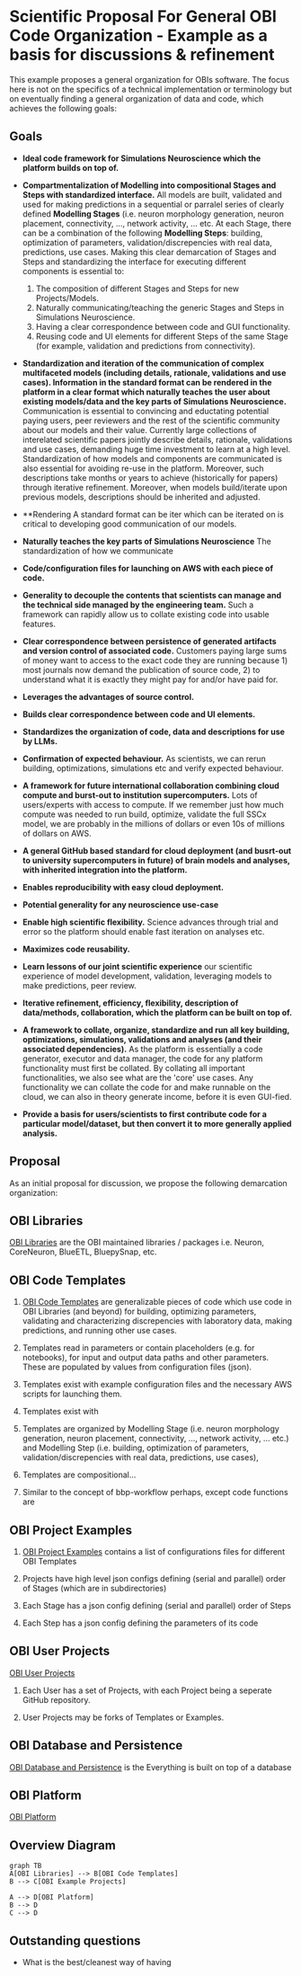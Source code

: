 # Scientific Proposal For General OBI Code Organization - Example as a basis for discussions & refinement
This example proposes a general organization for OBIs software. The focus here is not on the specifics of a technical implementation or terminology but on eventually finding a general organization of data and code, which achieves the following goals:

## Goals

- **Ideal code framework for Simulations Neuroscience which the platform builds on top of.**

- **Compartmentalization of Modelling into compositional Stages and Steps with standardized interface.** All models are built, validated and used for making predictions in a sequential or parralel series of clearly defined **Modelling Stages** (i.e. neuron morphology generation, neuron placement, connectivity, ..., network activity, ... etc. At each Stage, there can be a combination of the following **Modelling Steps**: building, optimization of parameters, validation/discrepencies with real data, predictions, use cases. Making this clear demarcation of Stages and Steps and standardizing the interface for executing different components is essential to:
    1) The composition of different Stages and Steps for new Projects/Models.
    2) Naturally communicating/teaching the generic Stages and Steps in Simulations Neuroscience.
    3) Having a clear correspondence between code and GUI functionality.
    4) Reusing code and UI elements for different Steps of the same Stage (for example, validation and predictions from connectivity).
 
- **Standardization and iteration of the communication of complex multifaceted models (including details, rationale, validations and use cases). Information in the standard format can be rendered in the platform in a clear format which naturally teaches the user about existing models/data and the key parts of Simulations Neuroscience.** Communication is essential to convincing and eductating potential paying users, peer reviewers and the rest of the scientific community about our models and their value. Currently large collections of interelated scientific papers jointly describe details, rationale, validations and use cases, demanding huge time investment to learn at a high level. Standardization of how models and components are communicated is also essential for avoiding re-use in the platform. Moreover, such descriptions take months or years to achieve (historically for papers) through iterative refinement. Moreover, when models build/iterate upon previous models, descriptions should be inherited and adjusted.

- **Rendering A standard format can be iter which can be iterated on is critical to developing good communication of our models.

- **Naturally teaches the key parts of Simulations Neuroscience** The standardization of how we communicate 

- **Code/configuration files for launching on AWS with each piece of code.**

- **Generality to decouple the contents that scientists can manage and the technical side managed by the engineering team.** Such a framework can rapidly allow us to collate existing code into usable features.

- **Clear correspondence between persistence of generated artifacts and version control of associated code.** Customers paying large sums of money want to access to the exact code they are running because 1) most journals now demand the publication of source code, 2) to understand what it is exactly they might pay for and/or have paid for.

- **Leverages the advantages of source control.**

- **Builds clear correspondence between code and UI elements.**

- **Standardizes the organization of code, data and descriptions for use by LLMs.**

- **Confirmation of expected behaviour.** As scientists, we can rerun building, optimizations, simulations etc and verify expected behaviour.

- **A framework for future international collaboration combining cloud compute and burst-out to institution supercomputers.** Lots of users/experts with access to compute. If we remember just how much compute was needed to run build, optimize, validate the full SSCx model, we are probably in the millions of dollars or even 10s of millions of dollars on AWS.

- **A general GitHub based standard for cloud deployment (and busrt-out to university supercomputers in future) of brain models and analyses, with inherited integration into the platform.**

- **Enables reproducibility with easy cloud deployment.** 

- **Potential generality for any neuroscience use-case**

- **Enable high scientific flexibility.** Science advances through trial and error so the platform should enable fast iteration on analyses etc.

- **Maximizes code reusability.** 

- **Learn lessons of our joint scientific experience** our scientific experience of model development, validation, leveraging models to make predictions, peer review.

- **Iterative refinement, efficiency, flexibility, description of data/methods, collaboration, which the platform can be built on top of.**

- **A framework to collate, organize, standardize and run all key building, optimizations, simulations, validations and analyses (and their associated dependencies).** As the platform is essentially a code generator, executor and data manager, the code for any platform functionality must first be collated. By collating all important functionalities, we also see what are the 'core' use cases. Any functionality we can collate the code for and make runnable on the cloud, we can also in theory generate income, before it is even GUI-fied.

- **Provide a basis for users/scientists to first contribute code for a particular model/dataset, but then convert it to more generally applied analysis.**


## Proposal
As an initial proposal for discussion, we propose the following demarcation organization:

## OBI Libraries
[OBI Libraries](https://www.github.com/james-isbister/OBI-Libraries) are the OBI maintained libraries / packages i.e. Neuron, CoreNeuron, BlueETL, BluepySnap, etc.

## OBI Code Templates
1) [OBI Code Templates](https://www.github.com/james-isbister/OBI-Code-Templates) are generalizable pieces of code which use code in OBI Libraries (and beyond) for building, optimizing parameters, validating and characterizing discrepencies with laboratory data, making predictions, and running other use cases.

2) Templates read in parameters or contain placeholders (e.g. for notebooks), for input and output data paths and other parameters. These are populated by values from configuration files (json).

3) Templates exist with example configuration files and the necessary AWS scripts for launching them.

4) Templates exist with 

5) Templates are organized by Modelling Stage (i.e. neuron morphology generation, neuron placement, connectivity, ..., network activity, ... etc.) and Modelling Step (i.e. building, optimization of parameters, validation/discrepencies with real data, predictions, use cases), 

6) Templates are compositional...

7) Similar to the concept of bbp-workflow perhaps, except code functions are 

## OBI Project Examples
1) [OBI Project Examples](https://www.github.com/james-isbister/OBI-Project-Examples) contains a list of configurations files for different OBI Templates

2) Projects have high level json configs defining (serial and parallel) order of Stages (which are in subdirectories)

3) Each Stage has a json config defining (serial and parallel) order of Steps

4) Each Step has a json config defining the parameters of its code


## OBI User Projects
[OBI User Projects](https://www.github.com/james-isbister/OBI-User-Projects)

1) Each User has a set of Projects, with each Project being a seperate GitHub repository.

2) User Projects may be forks of Templates or Examples.



## OBI Database and Persistence
[OBI Database and Persistence](https://www.github.com/james-isbister/OBI-Database-and-Persistence) is the Everything is built on top of a database

## OBI Platform
[OBI Platform](https://www.github.com/james-isbister/OBI-Platform) 





## Overview Diagram
```mermaid
graph TB
A[OBI Libraries] --> B[OBI Code Templates]
B --> C[OBI Example Projects]

A --> D[OBI Platform]
B --> D
C --> D

```

## Outstanding questions
- What is the best/cleanest way of having 

